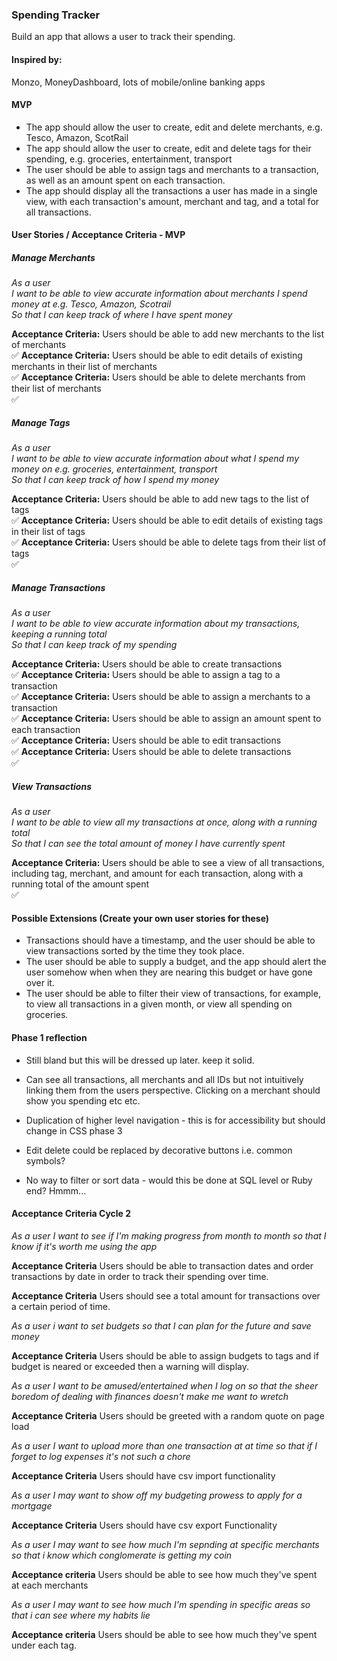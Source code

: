 ### Spending Tracker

Build an app that allows a user to track their spending.

#### Inspired by:

Monzo, MoneyDashboard, lots of mobile/online banking apps

#### MVP

* The app should allow the user to create, edit and delete merchants, e.g. Tesco, Amazon, ScotRail
* The app should allow the user to create, edit and delete tags for their spending, e.g. groceries, entertainment, transport
* The user should be able to assign tags and merchants to a transaction, as well as an amount spent on each transaction.
* The app should display all the transactions a user has made in a single view, with each transaction's amount, merchant and tag, and a total for all transactions.

#### User Stories / Acceptance Criteria - MVP

##### Manage Merchants

_As a user_ <br />
_I want to be able to view accurate information about merchants I spend money at e.g. Tesco, Amazon, Scotrail_ <br />
_So that I can keep track of where I have spent money_ <br />

**Acceptance Criteria:** Users should be able to add new merchants to the list of merchants <br />:white_check_mark:
**Acceptance Criteria:** Users should be able to edit details of existing merchants in their list of merchants <br /> :white_check_mark:
**Acceptance Criteria:** Users should be able to delete merchants from their list of merchants <br />:white_check_mark:

##### Manage Tags

_As a user_ <br />
_I want to be able to view accurate information about what I spend my money on e.g. groceries, entertainment, transport_ <br />
_So that I can keep track of how I spend my money_ <br />

**Acceptance Criteria:** Users should be able to add new tags to the list of tags <br />:white_check_mark:
**Acceptance Criteria:** Users should be able to edit details of existing tags in their list of tags <br />:white_check_mark:
**Acceptance Criteria:** Users should be able to delete tags from their list of tags <br />:white_check_mark:

##### Manage Transactions

_As a user_ <br />
_I want to be able to view accurate information about my transactions, keeping a running total_  <br />
_So that I can keep track of my spending_ <br />

**Acceptance Criteria:** Users should be able to create transactions <br />:white_check_mark:
**Acceptance Criteria:** Users should be able to assign a tag  to a transaction <br />:white_check_mark:
**Acceptance Criteria:** Users should be able to assign a merchants to a transaction <br />:white_check_mark:
**Acceptance Criteria:** Users should be able to assign  an amount spent to each transaction <br />:white_check_mark:
**Acceptance Criteria:** Users should be able to edit transactions <br />:white_check_mark:
**Acceptance Criteria:** Users should be able to delete transactions <br />:white_check_mark:

##### View Transactions

_As a user_ <br />
_I want to be able to view all my transactions at once, along with a running total_ <br />
_So that I can see the total amount of money I have currently spent_<br />

**Acceptance Criteria:** Users should be able to see a view of all transactions, including tag, merchant, and amount for each transaction, along with a running total of the amount spent <br />:white_check_mark:

#### Possible Extensions (Create your own user stories for these)

* Transactions should have a timestamp, and the user should be able to view transactions sorted by the time they took place.
* The user should be able to supply a budget, and the app should alert the user somehow when when they are nearing this budget or have gone over it.
* The user should be able to filter their view of transactions, for example, to view all transactions in a given month, or view all spending on groceries.

#### Phase 1 reflection

* Still bland but this will be dressed up later. keep it solid.

* Can see all transactions, all merchants and all IDs but not intuitively linking them from the users perspective. Clicking on a merchant should show you spending etc etc.

* Duplication of higher level navigation - this is for accessibility but should change  in CSS phase 3

* Edit delete could be replaced by decorative buttons i.e. common symbols?

* No way to filter or sort data - would this be done at SQL level or Ruby end? Hmmm...




#### Acceptance Criteria Cycle 2

*As a user I want to see if I'm making progress from month to month so that I know if it's worth me using the app*

**Acceptance Criteria**
Users should be able to transaction dates and order transactions by date in order to track their spending over time.

**Acceptance Criteria**
Users should see a total amount for transactions over a certain period of time.

*As a user i want to set budgets so that I can plan for the future and save money*

**Acceptance Criteria**
Users should be able to assign budgets to tags and if budget is neared or exceeded then a warning will display.

*As a user I want to be amused/entertained when I log on so that the sheer boredom of dealing with finances doesn't make me want to wretch*

**Acceptance Criteria**  Users should be greeted with a random quote on page load

*As a user I want to upload more than one transaction at at time so that if I forget to log expenses it's not such a chore*

**Acceptance Criteria** Users should have csv import functionality

*As a user I may want to show off my budgeting prowess to apply for a mortgage*

**Acceptance Criteria** Users should have csv export Functionality

*As a user I may want to see how much I'm sepnding at specific merchants so that i know which conglomerate is getting my coin*

**Acceptance criteria** Users should be able to see how much they've spent at each merchants

*As a user I may want to see how much I'm spending in specific areas so that i can see where my habits lie*

**Acceptance criteria** Users should be able to see how much they've spent under each tag.
